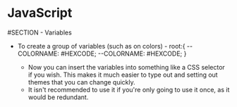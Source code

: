 # JavaScript


#SECTION - Variables

- To create a group of variables (such as on colors) - 
    root:{
    --COLORNAME: #HEXCODE;
    --COLORNAME: #HEXCODE;
    }

    - Now you can insert the variables into something like a CSS selector if you wish. This makes it much easier to type out and setting out themes that you can change quickly. 
    - It isn't recommended to use it if you're only going to use it once, as it would be redundant. 